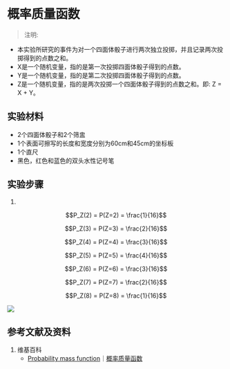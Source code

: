 # 概率质量函数

> 注明:
>  

- 本实验所研究的事件为对一个四面体骰子进行两次独立投掷，并且记录两次投掷得到的点数之和。
- X是一个随机变量，指的是第一次投掷四面体骰子得到的点数。
- Y是一个随机变量，指的是第二次投掷四面体骰子得到的点数。
- Z是一个随机变量，指的是两次投掷一个四面体骰子得到的点数之和。即: Z = X + Y。

## 实验材料

- 2个四面体骰子和2个筛盅
- 1个表面可擦写的长度和宽度分别为60cm和45cm的坐标板
- 1个直尺
- 黑色，红色和蓝色的双头水性记号笔

## 实验步骤

1. 



$$P_Z(2) = P(Z=2) = \frac{1}{16}$$

$$P_Z(3) = P(Z=3) = \frac{2}{16}$$

$$P_Z(4) = P(Z=4) = \frac{3}{16}$$

$$P_Z(5) = P(Z=5) = \frac{4}{16}$$

$$P_Z(6) = P(Z=6) = \frac{3}{16}$$

$$P_Z(7) = P(Z=7) = \frac{2}{16}$$

$$P_Z(8) = P(Z=8) = \frac{1}{16}$$

![](/images/概率/随机变量及其分布/概率质量函数/1a.jpg)

## 参考文献及资料

1. 维基百科
	- [Probability mass function](https://en.wikipedia.org/wiki/Probability_mass_function)｜[概率质量函数](https://zh.wikipedia.org/wiki/概率质量函数) 